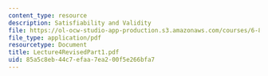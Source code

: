 ```yaml
---
content_type: resource
description: Satisfiability and Validity
file: https://ol-ocw-studio-app-production.s3.amazonaws.com/courses/6-825-techniques-in-artificial-intelligence-sma-5504-fall-2002/85a5c8eb44c7efaa7ea200f5e266bfa7_Lecture4RevisedPart1.pdf
file_type: application/pdf
resourcetype: Document
title: Lecture4RevisedPart1.pdf
uid: 85a5c8eb-44c7-efaa-7ea2-00f5e266bfa7
---
```

